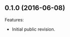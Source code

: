 <!--
/*******************************************************************************
 * Copyright (c) 2016 IS2T S.A. Operating under the brand name MicroEJ(r).
 * All rights reserved. This program and the accompanying materials
 * are made available under the terms of the Apache License v2.0
 * which accompanies this distribution, and is available at
 * http://www.apache.org/licenses/LICENSE-2.0
 *
 * Contributors:
 *    {Guillaume Balan, MicroEJ} - initial documentation
 *******************************************************************************/
-->

## 0.1.0 (2016-06-08)
Features:
  - Initial public revision.
